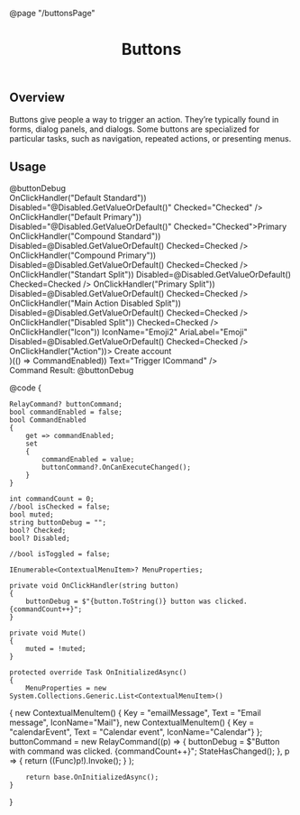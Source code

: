 ﻿@page "/buttonsPage"
<header class="root">
    <h1 class="title">Buttons</h1>
</header>
<div class="section" style="transition-delay: 0s;">
    <div id="overview" tabindex="-1">
        <h2 class="subHeading hiddenContent">Overview</h2>
    </div>
    <div class="content">
        <div class="ms-Markdown">
            <p>
                Buttons give people a way to trigger an action. They’re typically found in forms, dialog panels, and dialogs. Some buttons are specialized for particular tasks, such as navigation, repeated actions, or presenting menus.
            </p>
        </div>
    </div>
</div>

<div class="section" style="transition-delay: 0s;">
    <div id="overview" tabindex="-1">
        <h2 class="subHeading">Usage</h2>
    </div>
    <div>
        <div class="subSection">
            <Stack Tokens=@(new StackTokens { ChildrenGap = new double[] { 5 } })>
                <Toggle @bind-Checked="Disabled" DefaultChecked="false" InlineLabel="true" Label="Disable buttons" />
                <Toggle @bind-Checked="Checked" DefaultChecked="false" InlineLabel="true" Label="Mark as Checked" />
            </Stack>
            @buttonDebug
        </div>
        <div class="subSection">
            <Demo Header="Default Button" Key="0" MetadataPath="ButtonsPage">
                <Stack Horizontal="true" Tokens=@(new StackTokens() { ChildrenGap = new[] { 40.0 } })>
                    <DefaultButton Text="Standard" OnClick=@(() => OnClickHandler("Default Standard")) Disabled="@Disabled.GetValueOrDefault()" Checked="Checked" />
                    <PrimaryButton OnClick=@(() => OnClickHandler("Default Primary")) Disabled="@Disabled.GetValueOrDefault()" Checked="Checked">Primary</PrimaryButton>
                </Stack>
            </Demo>
        </div>
        <div class="subSection">
            <Demo Header="Compound Button" Key="1" MetadataPath="ButtonsPage">
                <Stack Horizontal="true" Tokens=@(new StackTokens() { ChildrenGap = new[] { 40.0 } })>
                    <CompoundButton Text="Standard" SecondaryText="This is the secondary text." OnClick=@(() => OnClickHandler("Compound Standard")) Disabled=@Disabled.GetValueOrDefault() Checked=Checked />
                    <CompoundButton Text="Primary" Primary="true" SecondaryText="This is the secondary text." OnClick=@(() => OnClickHandler("Compound Primary")) Disabled=@Disabled.GetValueOrDefault() Checked=Checked />
                </Stack>
            </Demo>
        </div>
        <div class="subSection">
            <Demo Header="Command Bar Button" Key="2" MetadataPath="ButtonsPage">
                <Stack Horizontal="true" Style=@("height:44px")>
                    <CommandBarButton IconName="Add"
                                      Text="New item"
                                      MenuItems="MenuProperties"
                                      Disabled="@Disabled.GetValueOrDefault()"
                                      Checked="Checked" />
                    <CommandBarButton IconName="Mail" Text="Send mail" Disabled="@Disabled.GetValueOrDefault()" Checked="Checked" />
                </Stack>
            </Demo>
        </div>
        <div class="subSection">
            <Demo Header="Split Button Button" Key="3" MetadataPath="ButtonsPage">
                <Stack Horizontal="true" Wrap="true" Tokens=@(new StackTokens() { ChildrenGap = new[] { 40.0 } })>
                    <DefaultButton Text="Standard"
                                   Split="true"
                                   MenuItems="MenuProperties"
                                   OnClick=@(() => OnClickHandler("Standart Split"))
                                   Disabled=@Disabled.GetValueOrDefault()
                                   Checked=Checked />
                    <PrimaryButton Text="Primary"
                                   Split="true"
                                   MenuItems="MenuProperties"
                                   OnClick=@(() => OnClickHandler("Primary Split"))
                                   Disabled=@Disabled.GetValueOrDefault()
                                   Checked=Checked />
                    <DefaultButton Text="Main action disabled"
                                   PrimaryDisabled="true"
                                   Split="true"
                                   MenuItems="MenuProperties"
                                   OnClick=@(() => OnClickHandler("Main Action Disabled Split"))
                                   Disabled=@Disabled.GetValueOrDefault()
                                   Checked=Checked />
                    <PrimaryButton Text="Disabled"
                                   Disabled="true"
                                   Split="true"
                                   MenuItems="MenuProperties"
                                   OnClick=@(() => OnClickHandler("Disabled Split"))
                                   Checked=Checked />
                </Stack>
            </Demo>
        </div>
        <div class="subSection">
            <Demo Header="Icon Button" Key="4" MetadataPath="ButtonsPage">
                <Stack Horizontal="true" Tokens=@(new StackTokens() { ChildrenGap = new[] { 8.0 } })>
                    <IconButton OnClick=@(() => OnClickHandler("Icon")) IconName="Emoji2" AriaLabel="Emoji" Disabled=@Disabled.GetValueOrDefault() Checked=Checked />
                    <IconButton MenuItems="MenuProperties" IconName="Emoji2" AriaLabel="Emoji" Disabled=@Disabled.GetValueOrDefault() Checked=Checked />
                </Stack>
            </Demo>
        </div>
        <div class="subSection">
            <Demo Header="Action Button" Key="5" MetadataPath="ButtonsPage">
                <ActionButton IconName="AddFriend" Disabled=@Disabled.GetValueOrDefault() Checked=Checked OnClick=@(() => OnClickHandler("Action"))>
                    Create account
                </ActionButton>
            </Demo>
        </div>
        <div class="subSection">
            <Demo Header="Command Button" Key="6" MetadataPath="ButtonsPage">
                <CommandButton IconName="Add" Text="New item" MenuItems="MenuProperties" Disabled=@Disabled.GetValueOrDefault() Checked=Checked />
            </Demo>
        </div>
        <div class="subSection">
            <Demo Header="Button-like Anchor" Key="7" MetadataPath="ButtonsPage">
                <DefaultButton Text="BlazorFluentUI GitHub" Href="https://github.com/BlazorFluentUI/BlazorFluentUI" Disabled=@Disabled.GetValueOrDefault() Checked=Checked />
            </Demo>
        </div>
        <div class="subSection">
            <Demo Header="Toggle Button" Key="8" MetadataPath="ButtonsPage">
                <DefaultButton Toggle="true"
                               Checked=@(muted || Checked.GetValueOrDefault())
                               Text=@(muted ? "Volume muted" : "Volume unmuted" )
                               IconName=@(muted ? "Volume0" : "Volume3")
                               OnClick=Mute
                               Disabled=Disabled.GetValueOrDefault() />
            </Demo>
        </div>
        <div class="subSection">
            <Demo Header="Using Command &amp; CommandParameter with Button" Key="9" MetadataPath="ButtonsPage">
                <Stack Tokens=@(new StackTokens { ChildrenGap = new double[] { 5 } })>
                    <Checkbox Label="Enable Button" @bind-Checked="CommandEnabled" Style="max-width:200px;" />
                    <StackItem>
                        <PrimaryButton Command="buttonCommand" CommandParameter=@((Func<bool>)(() => CommandEnabled)) Text="Trigger ICommand" />
                    </StackItem>
                    <div>
                        Command Result: @buttonDebug
                    </div>
                </Stack>
            </Demo>
        </div>
    </div>
</div>

@code {

    RelayCommand? buttonCommand;
    bool commandEnabled = false;
    bool CommandEnabled
    {
        get => commandEnabled;
        set
        {
            commandEnabled = value;
            buttonCommand?.OnCanExecuteChanged();
        }
    }

    int commandCount = 0;
    //bool isChecked = false;
    bool muted;
    string buttonDebug = "";
    bool? Checked;
    bool? Disabled;

    //bool isToggled = false;

    IEnumerable<ContextualMenuItem>? MenuProperties;

    private void OnClickHandler(string button)
    {
        buttonDebug = $"{button.ToString()} button was clicked. {commandCount++}";
    }

    private void Mute()
    {
        muted = !muted;
    }

    protected override Task OnInitializedAsync()
    {
        MenuProperties = new System.Collections.Generic.List<ContextualMenuItem>()
{
            new ContextualMenuItem() { Key = "emailMessage", Text = "Email message", IconName="Mail"},
            new ContextualMenuItem() { Key = "calendarEvent", Text = "Calendar event", IconName="Calendar"}
        };
        buttonCommand = new RelayCommand((p) =>
        {
            buttonDebug = $"Button with command was clicked. {commandCount++}";
            StateHasChanged();
        },
            p =>
            {
                return ((Func<bool>)p!).Invoke();
            }
        );

        return base.OnInitializedAsync();
    }

}
